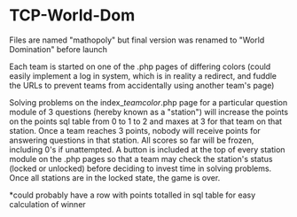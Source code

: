 # TCP-World-Dom

Files are named "mathopoly" but final version was renamed to "World Domination" before launch

Each team is started on one of the .php pages of differing colors (could easily implement a log in system, which is in reality a redirect, and fuddle the URLs to prevent teams from accidentally using another team's page)

Solving problems on the index_*teamcolor*.php page for a particular question module of 3 questions (hereby known as a "station") will increase the points on the points sql table from 0 to 1 to 2 and maxes at 3 for that team on that station. Once a team reaches 3 points, nobody will receive points for answering questions in that station. All scores so far will be frozen, including 0's if unattempted. A button is included at the top of every station module on the .php pages so that a team may check the station's status (locked or unlocked) before deciding to invest time in solving problems. Once all stations are in the locked state, the game is over. 

*could probably have a row with points totalled in sql table for easy calculation of winner
